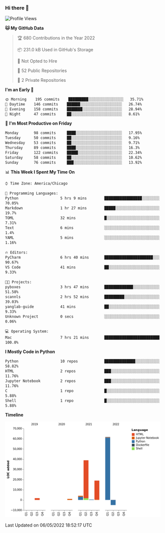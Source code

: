 ### Hi there 👋

<!--
**cauliyang/cauliyang** is a ✨ _special_ ✨ repository because its `README.md` (this file) appears on your GitHub profile.

Here are some ideas to get you started:

- 🔭 I’m currently working on ...
- 🌱 I’m currently learning ...
- 👯 I’m looking to collaborate on ...
- 🤔 I’m looking for help with ...
- 💬 Ask me about ...
- 📫 How to reach me: ...
- 😄 Pronouns: ...
- ⚡ Fun fact: ...
-->

<!--START_SECTION:waka-->
![Profile Views](http://img.shields.io/badge/Profile%20Views-0-blue)

**🐱 My GitHub Data** 

> 🏆 680 Contributions in the Year 2022
 > 
> 📦 231.0 kB Used in GitHub's Storage 
 > 
> 🚫 Not Opted to Hire
 > 
> 📜 52 Public Repositories 
 > 
> 🔑 2 Private Repositories  
 > 
**I'm an Early 🐤** 

```text
🌞 Morning    195 commits    █████████░░░░░░░░░░░░░░░░   35.71% 
🌆 Daytime    146 commits    ██████░░░░░░░░░░░░░░░░░░░   26.74% 
🌃 Evening    158 commits    ███████░░░░░░░░░░░░░░░░░░   28.94% 
🌙 Night      47 commits     ██░░░░░░░░░░░░░░░░░░░░░░░   8.61%

```
📅 **I'm Most Productive on Friday** 

```text
Monday       98 commits     ████░░░░░░░░░░░░░░░░░░░░░   17.95% 
Tuesday      50 commits     ██░░░░░░░░░░░░░░░░░░░░░░░   9.16% 
Wednesday    53 commits     ██░░░░░░░░░░░░░░░░░░░░░░░   9.71% 
Thursday     89 commits     ████░░░░░░░░░░░░░░░░░░░░░   16.3% 
Friday       122 commits    █████░░░░░░░░░░░░░░░░░░░░   22.34% 
Saturday     58 commits     ██░░░░░░░░░░░░░░░░░░░░░░░   10.62% 
Sunday       76 commits     ███░░░░░░░░░░░░░░░░░░░░░░   13.92%

```


📊 **This Week I Spent My Time On** 

```text
⌚︎ Time Zone: America/Chicago

💬 Programming Languages: 
Python                   5 hrs 9 mins        █████████████████░░░░░░░░   70.05% 
Markdown                 1 hr 27 mins        █████░░░░░░░░░░░░░░░░░░░░   19.7% 
TOML                     32 mins             █░░░░░░░░░░░░░░░░░░░░░░░░   7.31% 
Text                     6 mins              ░░░░░░░░░░░░░░░░░░░░░░░░░   1.4% 
YAML                     5 mins              ░░░░░░░░░░░░░░░░░░░░░░░░░   1.16%

🔥 Editors: 
PyCharm                  6 hrs 40 mins       ██████████████████████░░░   90.67% 
VS Code                  41 mins             ██░░░░░░░░░░░░░░░░░░░░░░░   9.33%

🐱‍💻 Projects: 
pyboxes                  3 hrs 47 mins       █████████████░░░░░░░░░░░░   51.58% 
scannls                  2 hrs 52 mins       █████████░░░░░░░░░░░░░░░░   39.03% 
yanglab-guide            41 mins             ██░░░░░░░░░░░░░░░░░░░░░░░   9.33% 
Unknown Project          0 secs              ░░░░░░░░░░░░░░░░░░░░░░░░░   0.06%

💻 Operating System: 
Mac                      7 hrs 21 mins       █████████████████████████   100.0%

```

**I Mostly Code in Python** 

```text
Python                   10 repos            ██████████████░░░░░░░░░░░   58.82% 
HTML                     2 repos             ███░░░░░░░░░░░░░░░░░░░░░░   11.76% 
Jupyter Notebook         2 repos             ███░░░░░░░░░░░░░░░░░░░░░░   11.76% 
C                        1 repo              █░░░░░░░░░░░░░░░░░░░░░░░░   5.88% 
Shell                    1 repo              █░░░░░░░░░░░░░░░░░░░░░░░░   5.88%

```


**Timeline**

![Chart not found](https://raw.githubusercontent.com/cauliyang/cauliyang/main/charts/bar_graph.png) 


 Last Updated on 06/05/2022 18:52:17 UTC
<!--END_SECTION:waka-->
